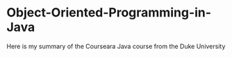 # Object-Oriented-Programming-in-Java
Here is my summary of the Courseara Java course from the Duke University
